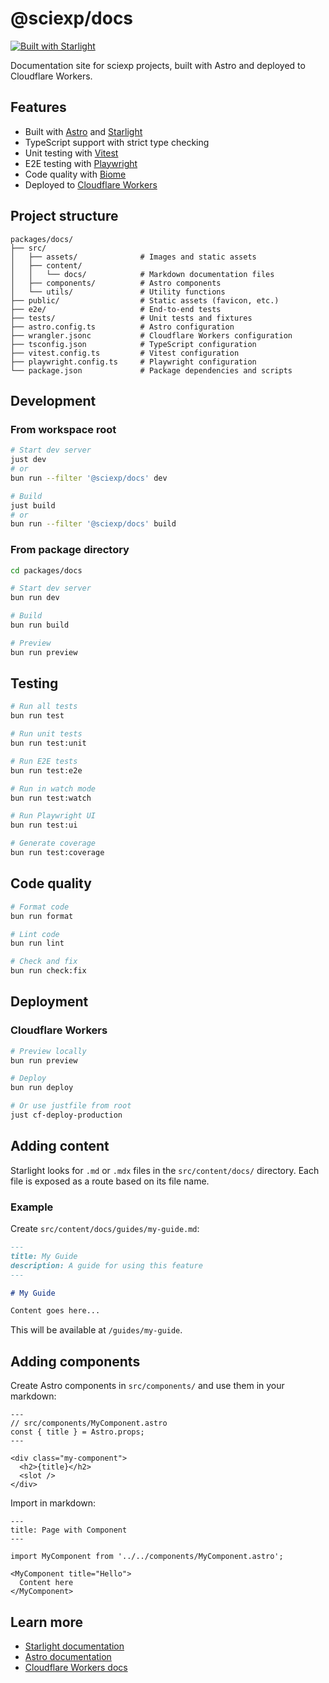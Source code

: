 # @sciexp/docs

[![Built with Starlight](https://astro.badg.es/v2/built-with-starlight/tiny.svg)](https://starlight.astro.build)

Documentation site for sciexp projects, built with Astro and deployed to Cloudflare Workers.

## Features

- Built with [Astro](https://astro.build) and [Starlight](https://starlight.astro.build)
- TypeScript support with strict type checking
- Unit testing with [Vitest](https://vitest.dev)
- E2E testing with [Playwright](https://playwright.dev)
- Code quality with [Biome](https://biomejs.dev)
- Deployed to [Cloudflare Workers](https://workers.cloudflare.com)

## Project structure

```
packages/docs/
├── src/
│   ├── assets/              # Images and static assets
│   ├── content/
│   │   └── docs/            # Markdown documentation files
│   ├── components/          # Astro components
│   └── utils/               # Utility functions
├── public/                  # Static assets (favicon, etc.)
├── e2e/                     # End-to-end tests
├── tests/                   # Unit tests and fixtures
├── astro.config.ts          # Astro configuration
├── wrangler.jsonc           # Cloudflare Workers configuration
├── tsconfig.json            # TypeScript configuration
├── vitest.config.ts         # Vitest configuration
├── playwright.config.ts     # Playwright configuration
└── package.json             # Package dependencies and scripts
```

## Development

### From workspace root

```bash
# Start dev server
just dev
# or
bun run --filter '@sciexp/docs' dev

# Build
just build
# or
bun run --filter '@sciexp/docs' build
```

### From package directory

```bash
cd packages/docs

# Start dev server
bun run dev

# Build
bun run build

# Preview
bun run preview
```

## Testing

```bash
# Run all tests
bun run test

# Run unit tests
bun run test:unit

# Run E2E tests
bun run test:e2e

# Run in watch mode
bun run test:watch

# Run Playwright UI
bun run test:ui

# Generate coverage
bun run test:coverage
```

## Code quality

```bash
# Format code
bun run format

# Lint code
bun run lint

# Check and fix
bun run check:fix
```

## Deployment

### Cloudflare Workers

```bash
# Preview locally
bun run preview

# Deploy
bun run deploy

# Or use justfile from root
just cf-deploy-production
```

## Adding content

Starlight looks for `.md` or `.mdx` files in the `src/content/docs/` directory.
Each file is exposed as a route based on its file name.

### Example

Create `src/content/docs/guides/my-guide.md`:

```markdown
---
title: My Guide
description: A guide for using this feature
---

# My Guide

Content goes here...
```

This will be available at `/guides/my-guide`.

## Adding components

Create Astro components in `src/components/` and use them in your markdown:

```astro
---
// src/components/MyComponent.astro
const { title } = Astro.props;
---

<div class="my-component">
  <h2>{title}</h2>
  <slot />
</div>
```

Import in markdown:

```mdx
---
title: Page with Component
---

import MyComponent from '../../components/MyComponent.astro';

<MyComponent title="Hello">
  Content here
</MyComponent>
```

## Learn more

- [Starlight documentation](https://starlight.astro.build/)
- [Astro documentation](https://docs.astro.build)
- [Cloudflare Workers docs](https://developers.cloudflare.com/workers/)
